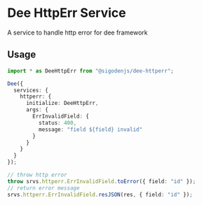 # Dee HttpErr Service

A service to handle http error for dee framework

## Usage

```ts
import * as DeeHttpErr from "@sigodenjs/dee-httperr";

Dee({
  services: {
    httperr: {
      initialize: DeeHttpErr,
      args: {
        ErrInvalidField: {
          status: 400,
          message: "field ${field} invalid"
        }
      }
    }
  }
});

// throw http error
throw srvs.httperr.ErrInvalidField.toError({ field: "id" });
// return error message
srvs.httperr.ErrInvalidField.resJSON(res, { field: "id" });
```
